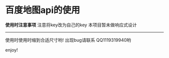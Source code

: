 # 百度地图api的使用
**使用时注意事项**
注意将key改为自己的key
本项目暂未做响应式设计


----------
使用时使用时缩到合适尺寸哟!
出现bug请联系 QQ1119319940哟

enjoy!
